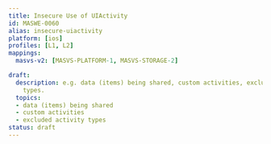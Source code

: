 ```yaml
---
title: Insecure Use of UIActivity
id: MASWE-0060
alias: insecure-uiactivity
platform: [ios]
profiles: [L1, L2]
mappings:
  masvs-v2: [MASVS-PLATFORM-1, MASVS-STORAGE-2]

draft:
  description: e.g. data (items) being shared, custom activities, excluded activity
    types.
  topics:
  - data (items) being shared
  - custom activities
  - excluded activity types
status: draft
---
```


